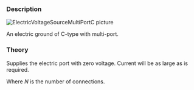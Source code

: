 ### Description
![ElectricVoltageSourceMultiPortC picture](ElectricUsource.svg)

An electric ground of C-type with multi-port.

### Theory
Supplies the electric port with zero voltage. Current will be as large as is required. 
<!---EQUATION c_i = 0,\quad i=1,...,N--->
<!---EQUATION Z_{c,i} = 0, \quad i=1,...,N--->
Where <i>N</i> is the number of connections.
